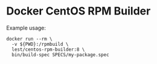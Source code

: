 # Docker CentOS RPM Builder

Example usage:

``` shell
docker run --rm \
  -v ${PWD}:/rpmbuild \
  lest/centos-rpm-builder:8 \
  bin/build-spec SPECS/my-package.spec
```
